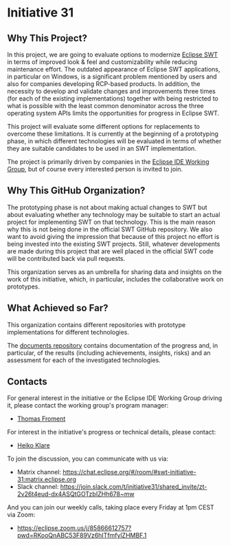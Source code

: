 # Initiative 31

## Why This Project?

In this project, we are going to evaluate options to modernize [Eclipse SWT](https://github.com/eclipse-platform/eclipse.platform.swt/) in terms of improved look & feel and customizability while reducing maintenance effort. The outdated appearance of Eclipse SWT applications, in particular on Windows, is a significant problem mentioned by users and also for companies developing RCP-based products. In addition, the necessity to develop and validate changes and improvements three times (for each of the existing implementations) together with being restricted to what is possible with the least common denominator across the three operating system APIs limits the opportunities for progress in Eclipse SWT.

This project will evaluate some different options for replacements to overcome these limitations. 
It is currently at the beginning of a prototyping phase, in which different technologies will be evaluated in terms of whether they are suitable candidates to be used in an SWT implementation.

The project is primarily driven by companies in the [Eclipse IDE Working Group](https://eclipseide.org/working-group/), but of course every interested person is invited to join.


## Why This GitHub Organization?

The prototyping phase is not about making actual changes to SWT but about evaluating whether any technology may be suitable to start an actual project for implementing SWT on that technology. 
This is the main reason why this is not being done in the official SWT GitHub repository.
We also want to avoid giving the impression that because of this project no effort is being invested into the existing SWT projects.
Still, whatever developments are made during this project that are well placed in the official SWT code will be contributed back via pull requests.

This organization serves as an umbrella for sharing data and insights on the work of this initiative, which, in particular, includes the collaborative work on prototypes.

## What Achieved so Far?

This organization contains different repositories with prototype implementations for different technologies.

The [documents repository](https://github.com/swt-initiative31/documents) contains documentation of the progress and, in particular, of the results (including achievements, insights, risks) and an assessment for each of the investigated technologies.

## Contacts

For general interest in the initiative or the Eclipse IDE Working Group driving it, please contact the working group's program manager:
- [Thomas Froment](mailto:thomas.froment@eclipse-foundation.org)

For interest in the initiative's progress or technical details, please contact:
- [Heiko Klare](mailto:heiko.klare@vector.com)

To join the discussion, you can communicate with us via:
- Matrix channel: https://chat.eclipse.org/#/room/#swt-initiative-31:matrix.eclipse.org 
- Slack channel: https://join.slack.com/t/initiative31/shared_invite/zt-2v26t4eud-dx4ASQtGOTzbIZHh678~mw

And you can join our weekly calls, taking place every Friday at 1pm CEST via Zoom:
- https://eclipse.zoom.us/j/85866612757?pwd=RKooQnABC53F89Vz6hITfmfylZHMBF.1
